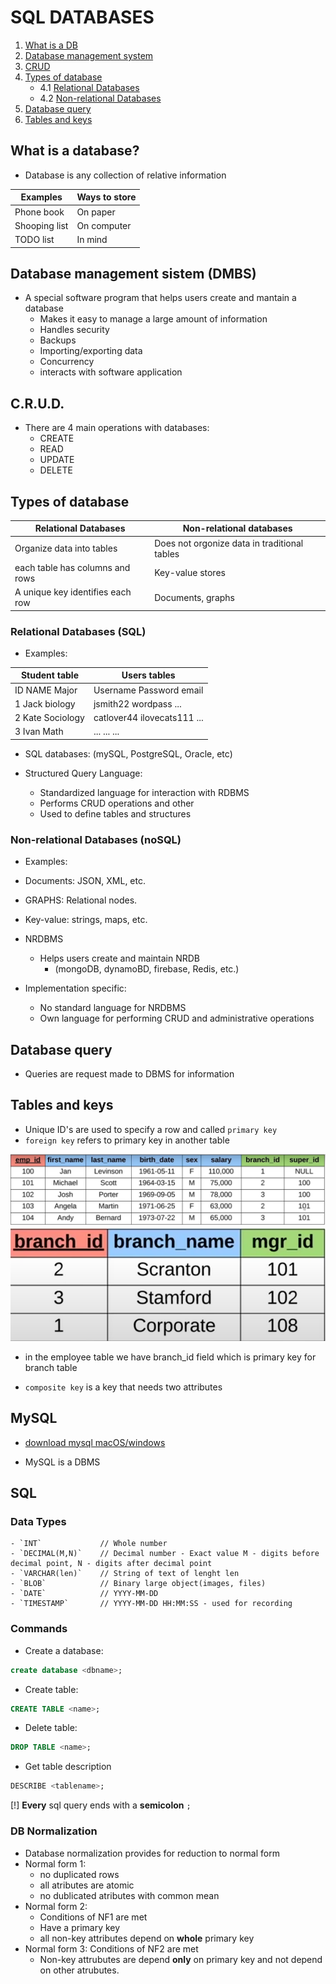 # SQL DATABASES

1. [What is a DB](#what-is-a-database)
2. [Database management system](#database-management-sistem-dmbs)
3. [CRUD](#crud)
4. [Types of database](#types-of-database)
    - 4.1 [Relational Databases](#relational-databases-sql)
    - 4.2 [Non-relational Databases](#non-relational-databases-nosql)
5. [Database query](#database-query)
6. [Tables and keys](#tables-and-keys)

## What is a database?

* Database is any collection of relative information

| Examples      | Ways to store |
|---------------|---------------|
| Phone book    | On paper      |
| Shooping list | On computer   |
| TODO list     | In mind       |

## Database management sistem (DMBS)

* A special software program that helps users create and mantain a database
    - Makes it easy to manage a large amount of information
    - Handles security
    - Backups
    - Importing/exporting data
    - Concurrency
    - interacts with software application 

## C.R.U.D.
* There are 4 main operations with databases:
    - CREATE
    - READ
    - UPDATE
    - DELETE

## Types of database

| Relational Databases      | Non-relational databases |
|---------------|---------------|
| Organize data into tables    | Does not orgonize data in traditional tables |
| each table has columns and rows | Key-value stores |
| A unique key identifies each row| Documents, graphs |

### Relational Databases (SQL)

* Examples:

| Student table | Users tables |
|---------------|---------------|
| ID NAME Major    | Username Password email |
| 1 Jack biology   | jsmith22 wordpass ... |
| 2 Kate Sociology | catlover44 ilovecats111 ... |
| 3 Ivan Math      | ... ... ... |

* SQL databases: (mySQL, PostgreSQL, Oracle, etc)

* Structured Query Language:
    - Standardized language for interaction with RDBMS
    - Performs CRUD operations and other
    - Used to define tables and structures

### Non-relational Databases (noSQL)

* Examples:

* Documents: JSON, XML, etc.
* GRAPHS: Relational nodes.
* Key-value: strings, maps, etc.

* NRDBMS
    - Helps users create and maintain NRDB
        - (mongoDB, dynamoBD, firebase, Redis, etc.)

* Implementation specific:
    - No standard language for NRDBMS
    - Own language for performing CRUD and administrative operations

## Database query

- Queries are request made to DBMS for information

## Tables and keys

- Unique ID's are used to specify a row and called `primary key`
- `foreign key` refers to primary key in another table

![fkey](./images/foreign_key.png)
![branch-table](./images/branch-table.png)
* in the employee table we have branch_id field which is primary key for branch table

- `composite key` is a key that needs two attributes

## MySQL

* [download mysql macOS/windows](https://dev.mysql.com/downloads/mysql/)

* MySQL is a DBMS

## SQL

### Data Types

    - `INT`             // Whole number
    - `DECIMAL(M,N)`    // Decimal number - Exact value M - digits before decimal point, N - digits after decimal point
    - `VARCHAR(len)`    // String of text of lenght len
    - `BLOB`            // Binary large object(images, files)
    - `DATE`            // YYYY-MM-DD
    - `TIMESTAMP`       // YYYY-MM-DD HH:MM:SS - used for recording


### Commands

- Create a database: 
```sql
create database <dbname>;
```

- Create table:
```sql
CREATE TABLE <name>;
```

- Delete table: 
```sql
DROP TABLE <name>;
```

- Get table description
```sql
DESCRIBE <tablename>;
```

[!] **Every** sql query ends with a **semicolon** `;`

### DB Normalization
- Database normalization provides for reduction to normal form
- Normal form 1:
    - no duplicated rows
    - all atributes are atomic
    - no dublicated atributes with common mean
- Normal form 2:
    - Conditions of NF1 are met
    - Have a primary key
    - all non-key attributes depend on **whole** primary key
- Normal form 3:
    Conditions of NF2 are met
    - Non-key attrubutes are depend **only** on primary key and not depend on other atrubutes.
